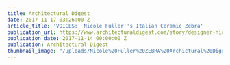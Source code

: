 ```yaml
---
title: Architectural Digest
date: 2017-11-17 03:26:00 Z
article_title: 'VOICES:  Nicole Fuller''s Italian Ceramic Zebra'
publication_url: https://www.architecturaldigest.com/story/designer-nicole-fuller-on-the-one-thing-that-has-survived-countless-redecorations
publication_date: 2017-11-14 00:00:00 Z
publication: Architectural Digest
thumbnail_image: "/uploads/Nicole%20Fuller%20ZEBRA%20Archictural%20Digest%20new%20york%20interior%20designer%202017.jpg"
---
```


